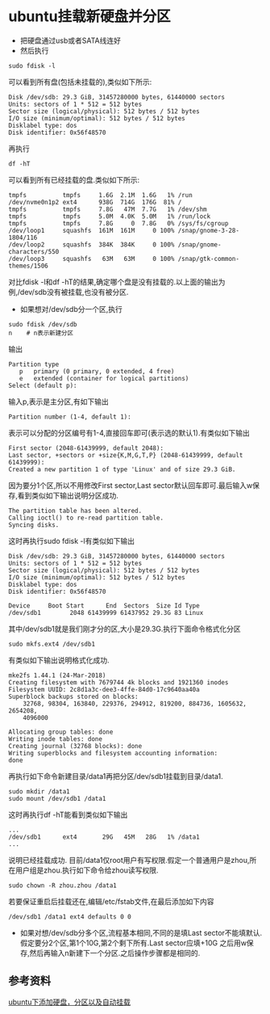 # ubuntu挂载新硬盘并分区
* 把硬盘通过usb或者SATA线连好
* 然后执行
```
sudo fdisk -l
```
可以看到所有盘(包括未挂载的),类似如下所示:
```
Disk /dev/sdb: 29.3 GiB, 31457280000 bytes, 61440000 sectors
Units: sectors of 1 * 512 = 512 bytes
Sector size (logical/physical): 512 bytes / 512 bytes
I/O size (minimum/optimal): 512 bytes / 512 bytes
Disklabel type: dos
Disk identifier: 0x56f48570
```
再执行
```
df -hT
```
可以看到所有已经挂载的盘.类似如下所示:
```
tmpfs          tmpfs     1.6G  2.1M  1.6G   1% /run
/dev/nvme0n1p2 ext4      938G  714G  176G  81% /
tmpfs          tmpfs     7.8G   47M  7.7G   1% /dev/shm
tmpfs          tmpfs     5.0M  4.0K  5.0M   1% /run/lock
tmpfs          tmpfs     7.8G     0  7.8G   0% /sys/fs/cgroup
/dev/loop1     squashfs  161M  161M     0 100% /snap/gnome-3-28-1804/116
/dev/loop2     squashfs  384K  384K     0 100% /snap/gnome-characters/550
/dev/loop3     squashfs   63M   63M     0 100% /snap/gtk-common-themes/1506
```
对比fdisk -l和df -hT的结果,确定哪个盘是没有挂载的.以上面的输出为例,/dev/sdb没有被挂载,也没有被分区.
* 如果想对/dev/sdb分一个区,执行
```
sudo fdisk /dev/sdb
n    # n表示新建分区
```
输出
```
Partition type
   p   primary (0 primary, 0 extended, 4 free)
   e   extended (container for logical partitions)
Select (default p):
```
输入p,表示是主分区,有如下输出
```
Partition number (1-4, default 1):
```
表示可以分配的分区编号有1-4,直接回车即可(表示选的默认1).有类似如下输出
```
First sector (2048-61439999, default 2048):
Last sector, +sectors or +size{K,M,G,T,P} (2048-61439999, default 61439999):
Created a new partition 1 of type 'Linux' and of size 29.3 GiB.
```
因为要分1个区,所以不用修改First sector,Last sector默认回车即可.最后输入w保存,看到类似如下输出说明分区成功.
```
The partition table has been altered.
Calling ioctl() to re-read partition table.
Syncing disks.
```
这时再执行sudo fdisk -l有类似如下输出
```
Disk /dev/sdb: 29.3 GiB, 31457280000 bytes, 61440000 sectors
Units: sectors of 1 * 512 = 512 bytes
Sector size (logical/physical): 512 bytes / 512 bytes
I/O size (minimum/optimal): 512 bytes / 512 bytes
Disklabel type: dos
Disk identifier: 0x56f48570

Device     Boot Start      End  Sectors  Size Id Type
/dev/sdb1        2048 61439999 61437952 29.3G 83 Linux
```
其中/dev/sdb1就是我们刚才分的区,大小是29.3G.执行下面命令格式化分区
```
sudo mkfs.ext4 /dev/sdb1
```
有类似如下输出说明格式化成功.
```
mke2fs 1.44.1 (24-Mar-2018)
Creating filesystem with 7679744 4k blocks and 1921360 inodes
Filesystem UUID: 2c8d1a3c-dee3-4ffe-84d0-17c9640aa40a
Superblock backups stored on blocks:
	32768, 98304, 163840, 229376, 294912, 819200, 884736, 1605632, 2654208,
	4096000

Allocating group tables: done
Writing inode tables: done
Creating journal (32768 blocks): done
Writing superblocks and filesystem accounting information:
done
```
再执行如下命令新建目录/data1再把分区/dev/sdb1挂载到目录/data1.
```
sudo mkdir /data1
sudo mount /dev/sdb1 /data1
```
这时再执行df -hT能看到类似如下输出
```
...
/dev/sdb1      ext4       29G   45M   28G   1% /data1
...
```
说明已经挂载成功.
目前/data1仅root用户有写权限.假定一个普通用户是zhou,所在用户组是zhou.执行如下命令给zhou读写权限.
```
sudo chown -R zhou.zhou /data1
```
若要保证重启后挂载还在,编辑/etc/fstab文件,在最后添加如下内容
```
/dev/sdb1 /data1 ext4 defaults 0 0
```
* 如果对想/dev/sdb分多个区,流程基本相同,不同的是填Last sector不能填默认.假定要分2个区,第1个10G,第2个剩下所有.Last sector应填+10G
之后用w保存,然后再输入n新建下一个分区.之后操作步骤都是相同的.
## 参考资料
[ubuntu下添加硬盘，分区以及自动挂载](https://www.jianshu.com/p/ec5579ef15a6)